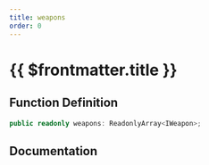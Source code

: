 ```yaml
---
title: weapons
order: 0
---
```


# {{ $frontmatter.title }}

## Function Definition

```ts
public readonly weapons: ReadonlyArray<IWeapon>;
```

## Documentation

<!--@include: ./parts/weapons.md-->
